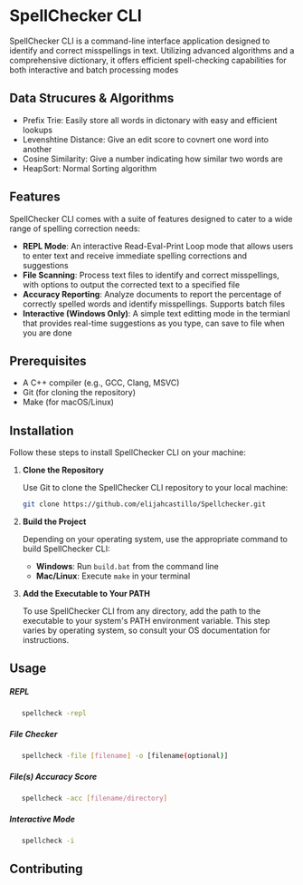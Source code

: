 
# SpellChecker CLI

SpellChecker CLI is a command-line interface application designed to identify and correct misspellings in text. Utilizing advanced algorithms and a comprehensive dictionary, it offers efficient spell-checking capabilities for both interactive and batch processing modes



## Data Strucures & Algorithms
- Prefix Trie: Easily store all words in dictonary with easy and efficient lookups 
- Levenshtine Distance: Give an edit score to covnert one word into another
- Cosine Similarity: Give a number indicating how similar two words are
- HeapSort: Normal Sorting algorithm

## Features
SpellChecker CLI comes with a suite of features designed to cater to a wide range of spelling correction needs:

- **REPL Mode**: An interactive Read-Eval-Print Loop mode that allows users to enter text and receive immediate spelling corrections and suggestions
- **File Scanning**: Process text files to identify and correct misspellings, with options to output the corrected text to a specified file
- **Accuracy Reporting**: Analyze documents to report the percentage of correctly spelled words and identify misspellings. Supports batch files
- **Interactive (Windows Only)**: A simple text editting mode in the termianl that provides real-time suggestions as you type, can save to file when you are done 


## Prerequisites
- A C++ compiler (e.g., GCC, Clang, MSVC)
- Git (for cloning the repository)
- Make (for macOS/Linux)

## Installation

Follow these steps to install SpellChecker CLI on your machine:

1. **Clone the Repository**

   Use Git to clone the SpellChecker CLI repository to your local machine:

   ```bash
   git clone https://github.com/elijahcastillo/Spellchecker.git
   ```

2. **Build the Project**

   Depending on your operating system, use the appropriate command to build SpellChecker CLI:

   - **Windows**: Run `build.bat` from the command line
   - **Mac/Linux**: Execute `make` in your terminal

3. **Add the Executable to Your PATH**

   To use SpellChecker CLI from any directory, add the path to the executable to your system's PATH environment variable. This step varies by operating system, so consult your OS documentation for instructions.

## Usage


##### REPL
```bash
   spellcheck -repl 
```

##### File Checker
```bash
   spellcheck -file [filename] -o [filename(optional)] 
```

##### File(s) Accuracy Score
```bash
   spellcheck -acc [filename/directory]
```

##### Interactive Mode
```bash
   spellcheck -i
```

## Contributing
